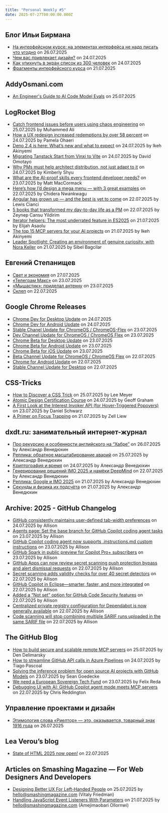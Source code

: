 ```yaml
---
title: "Personal Weekly #5"
date: 2025-07-27T00:00:00.000Z
---
```


## Блог Ильи Бирмана

- [На интерфейсном курсе: на элементах интерфейса не надо писать что угодно](https://ilyabirman.ru/meanwhile/all/ui-course-frag-176/) on 26.07.2025
- [Чем вас привлекает дизайн?](https://ilyabirman.ru/meanwhile/all/chem-vas-privlekaet-dizayn/) on 24.07.2025
- [Как упихнуть в экран список из 300 человек](https://ilyabirman.ru/meanwhile/all/kak-upihnut-v-ekran-spisok-iz-300-chelovek/) on 24.07.2025
- [Фрагменты интерфейсного курса](https://ilyabirman.ru/meanwhile/all/ui-course-frags-1-175/) on 21.07.2025

## AddyOsmani.com

- [An Engineer's Guide to AI Code Model Evals](https://addyosmani.com/blog/ai-evals/) on 25.07.2025

## LogRocket Blog

- [Catch frontend issues before users using chaos engineering](https://blog.logrocket.com/catch-frontend-issues-before-users-using-chaos-engineering/) on 25.07.2025 by Muhammed Ali
- [How a UX redesign increased redemptions by over 58 percent](https://blog.logrocket.com/ux-design/ux-redesign-increased-redemptions-over-58-percent/) on 24.07.2025 by Pamela Ohaeri
- [Deno 2.4 is here: What’s new and what to expect](https://blog.logrocket.com/deno-2-4-what-to-expect/) on 24.07.2025 by Ikeh Akinyemi
- [Migrating Tanstack Start from Vinxi to Vite](https://blog.logrocket.com/migrating-tanstack-start-vinxi-vite/) on 24.07.2025 by David Omotayo
- [Why PMs must help architect distribution, not just adapt to it](https://blog.logrocket.com/product-management/why-pms-must-help-architect-distribution-not-just-adapt/) on 24.07.2025 by Kimberly Shyu
- [What are the AI-proof skills every frontend developer needs?](https://blog.logrocket.com/ai-proof-skills-frontend-developers/) on 23.07.2025 by Matt MacCormack
- [Here’s how I’d design a mega menu — with 3 great examples](https://blog.logrocket.com/ux-design/mega-menu-design-examples/) on 22.07.2025 by Chidera Nwankwagu
- [Angular has grown up — and the best is yet to come](https://blog.logrocket.com/angular-has-grown-up/) on 22.07.2025 by Lewis Cianci
- [5 books that transformed my day-to-day life as a PM](https://blog.logrocket.com/product-management/5-books-that-transformed-my-day-to-day-life-pm/) on 22.07.2025 by Zeynep Cansu Yildirim
- [Iterator helpers: The most underrated feature in ES2025](https://blog.logrocket.com/iterator-helpers-es2025/) on 21.07.2025 by Elijah Asaolu
- [The top 15 MCP servers for your AI projects](https://blog.logrocket.com/top-15-mcp-servers-ai-projects/) on 21.07.2025 by Ikeh Akinyemi
- [Leader Spotlight: Creating an environment of genuine curiosity, with Nora Keller](https://blog.logrocket.com/product-management/leader-spotlight-nora-keller/) on 21.07.2025 by Sibel Bagcilar

## Евгений Степанищев

- [Свет и экономия](https://bolknote.ru/all/svet-i-ekonomiya/) on 27.07.2025
- [«Телеграм Макс»](https://bolknote.ru/all/telegram-maks/) on 23.07.2025
- [«Мышастик»: приделал антенну](https://bolknote.ru/all/myshastik-pridelal-antennu/) on 23.07.2025
- [Склеп](https://bolknote.ru/all/sklep/) on 22.07.2025

## Google Chrome Releases

- [Chrome Dev for Desktop Update](http://chromereleases.googleblog.com/2025/07/chrome-dev-for-desktop-update_24.html) on 24.07.2025
- [Chrome Dev for Android Update](http://chromereleases.googleblog.com/2025/07/chrome-dev-for-android-update_24.html) on 24.07.2025
- [Stable Chanel Update for ChromeOS / ChromeOS-Flex](http://chromereleases.googleblog.com/2025/07/stable-chanel-update-for-chromeos.html) on 23.07.2025
- [Dev Channel Update for ChromeOS / ChromeOS Flex](http://chromereleases.googleblog.com/2025/07/dev-channel-update-for-chromeos_23.html) on 23.07.2025
- [Chrome Beta for Desktop Update](http://chromereleases.googleblog.com/2025/07/chrome-beta-for-desktop-update_23.html) on 23.07.2025
- [Chrome Beta for Android Update](http://chromereleases.googleblog.com/2025/07/chrome-beta-for-android-update_23.html) on 23.07.2025
- [Chrome Beta for iOS Update](http://chromereleases.googleblog.com/2025/07/chrome-beta-for-ios-update_23.html) on 23.07.2025
- [Beta Channel Update for ChromeOS / ChromeOS Flex](http://chromereleases.googleblog.com/2025/07/beta-channel-update-for-chromeos_22.html) on 22.07.2025
- [Chrome for Android Update](http://chromereleases.googleblog.com/2025/07/chrome-for-android-update_22.html) on 22.07.2025
- [Stable Channel Update for Desktop](http://chromereleases.googleblog.com/2025/07/stable-channel-update-for-desktop_22.html) on 22.07.2025

## CSS-Tricks

- [How to Discover a CSS Trick](https://css-tricks.com/how-to-discover-a-css-trick/) on 25.07.2025 by Lee Meyer
- [Atomic Design Certification Course](https://css-tricks.com/atomic-design-certification-course/) on 24.07.2025 by Geoff Graham
- [A First Look at the Interest Invoker API (for Hover-Triggered Popovers)](https://css-tricks.com/a-first-look-at-the-interest-invoker-api-for-hover-triggered-popovers/) on 23.07.2025 by Daniel Schwarz
- [A Primer on Focus Trapping](https://css-tricks.com/a-primer-on-focus-trapping/) on 21.07.2025 by Zell Liew

## dxdt.ru: занимательный интернет-журнал

- [Про рекурсию и особенности английского на “Хабре”](https://dxdt.ru/2025/07/26/16051/) on 26.07.2025 by Александр Венедюхин
- [Реплика: обратное масштабирование аварий](https://dxdt.ru/2025/07/25/16044/) on 25.07.2025 by Александр Венедюхин
- [Криптография и время](https://dxdt.ru/2025/07/24/16036/) on 24.07.2025 by Александр Венедюхин
- [Генерирование решений IMO 2025 и намёки DeepMind](https://dxdt.ru/2025/07/22/16025/) on 22.07.2025 by Александр Венедюхин
- [Реплика: Google и IMO 2025](https://dxdt.ru/2025/07/21/16019/) on 21.07.2025 by Александр Венедюхин
- [Секунды и физика их подсчёта](https://dxdt.ru/2025/07/21/16016/) on 21.07.2025 by Александр Венедюхин

## Archive: 2025 - GitHub Changelog

- [GitHub consistently maintains user-defined tab-width preferences](https://github.blog/changelog/2025-07-24-github-consistently-maintains-user-defined-tab-width-preferences) on 24.07.2025 by Allison
- [Agents page: Set the base branch for GitHub Copilot coding agent tasks](https://github.blog/changelog/2025-07-23-agents-page-set-the-base-branch-for-github-copilot-coding-agent-tasks) on 23.07.2025 by Allison
- [GitHub Copilot coding agent now supports .instructions.md custom instructions](https://github.blog/changelog/2025-07-23-github-copilot-coding-agent-now-supports-instructions-md-custom-instructions) on 23.07.2025 by Allison
- [GitHub Spark in public preview for Copilot Pro+ subscribers](https://github.blog/changelog/2025-07-23-github-spark-in-public-preview-for-copilot-pro-subscribers) on 23.07.2025 by Allison
- [GitHub Apps can now review secret scanning push protection bypass and alert dismissal requests](https://github.blog/changelog/2025-07-22-github-apps-can-now-review-secret-scanning-push-protection-bypass-and-alert-dismissal-requests) on 22.07.2025 by Allison
- [Secret scanning adds validity checks for over 40 secret detectors](https://github.blog/changelog/2025-07-22-secret-scanning-adds-validity-checks-for-over-40-secret-detectors) on 22.07.2025 by Allison
- [GitHub Copilot in Eclipse—smarter, faster, and more integrated](https://github.blog/changelog/2025-07-22-github-copilot-in-eclipse-smarter-faster-and-more-integrated) on 22.07.2025 by Allison
- [Added a “Not set” option for GitHub Code Security features](https://github.blog/changelog/2025-07-22-added-a-not-set-option-for-github-code-security-features) on 22.07.2025 by Allison
- [Centralized private registry configuration for Dependabot is now generally available](https://github.blog/changelog/2025-07-22-centralized-private-registry-configuration-for-dependabot-is-now-generally-available) on 22.07.2025 by Allison
- [Code scanning will stop combining multiple SARIF runs uploaded in the same SARIF file](https://github.blog/changelog/2025-07-21-code-scanning-will-stop-combining-multiple-sarif-runs-uploaded-in-the-same-sarif-file) on 22.07.2025 by Allison

## The GitHub Blog

- [How to build secure and scalable remote MCP servers](https://github.blog/ai-and-ml/generative-ai/how-to-build-secure-and-scalable-remote-mcp-servers/) on 25.07.2025 by Den Delimarsky
- [How to streamline GitHub API calls in Azure Pipelines](https://github.blog/enterprise-software/ci-cd/how-to-streamline-github-api-calls-in-azure-pipelines/) on 24.07.2025 by Tiago Pascoal
- [Solving the inference problem for open source AI projects with GitHub Models](https://github.blog/ai-and-ml/llms/solving-the-inference-problem-for-open-source-ai-projects-with-github-models/) on 23.07.2025 by Sean Goedecke
- [We need a European Sovereign Tech Fund](https://github.blog/open-source/maintainers/we-need-a-european-sovereign-tech-fund/) on 23.07.2025 by Felix Reda
- [Debugging UI with AI: GitHub Copilot agent mode meets MCP servers](https://github.blog/ai-and-ml/github-copilot/debugging-ui-with-ai-github-copilot-agent-mode-meets-mcp-servers/) on 22.07.2025 by Chris Reddington

## Управление проектами и дизайн

- [Этимология слова «Риелтор» — это, оказывается, товарный знак 1916 года](https://toverovskiy.livejournal.com/455026.html) on 26.07.2025

## Lea Verou’s blog

- [State of HTML 2025 now open!](https://lea.verou.me/blog/2025/state-of-html/) on 22.07.2025

## Articles on Smashing Magazine — For Web Designers And Developers

- [Designing Better UX For Left-Handed People](https://smashingmagazine.com/2025/07/designing-better-ux-left-handed-people/) on 25.07.2025 by hello@smashingmagazine.com (Vitaly Friedman)
- [Handling JavaScript Event Listeners With Parameters](https://smashingmagazine.com/2025/07/handling-javascript-event-listeners-parameters/) on 21.07.2025 by hello@smashingmagazine.com (Amejimaobari Ollornwi)
